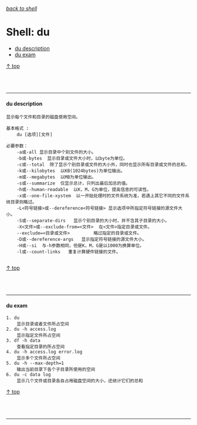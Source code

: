 [*back to shell*](https://github.com/malw2020/learn/tree/master/doc/shell#contents)<br>

# Shell: du

- [du description](#du-description)
- [du exam](#du-exam)

[↑ top](#shell-du)
<br><br><br><br><hr>


#### du description

```shell
显示每个文件和目录的磁盘使用空间。

基本格式 : 
	du [选项][文件]
	
必要参数：
    -a或-all 显示目录中个别文件的大小。   
	-b或-bytes  显示目录或文件大小时，以byte为单位。  
	-c或--total  除了显示个别目录或文件的大小外，同时也显示所有目录或文件的总和。 
	-k或--kilobytes  以KB(1024bytes)为单位输出。
	-m或--megabytes  以MB为单位输出。 
	-s或--summarize  仅显示总计，只列出最后加总的值。
	-h或--human-readable  以K，M，G为单位，提高信息的可读性。
	-x或--one-file-xystem  以一开始处理时的文件系统为准，若遇上其它不同的文件系统目录则略过。
	-L<符号链接>或--dereference<符号链接> 显示选项中所指定符号链接的源文件大小。
	-S或--separate-dirs   显示个别目录的大小时，并不含其子目录的大小。 
	-X<文件>或--exclude-from=<文件>  在<文件>指定目录或文件。 
	--exclude=<目录或文件>         略过指定的目录或文件。  
	-D或--dereference-args   显示指定符号链接的源文件大小。 
	-H或--si  与-h参数相同，但是K，M，G是以1000为换算单位。  
	-l或--count-links   重复计算硬件链接的文件。
	
```

[↑ top](#shell-du)
<br><br><br><br><hr>

#### du exam

```shell
1. du
    显示目录或者文件所占空间 
2. du -h access.log
    显示指定文件所占空间
3. df -h data
    查看指定目录的所占空间  
4. du -h access.log error.log
	显示多个文件所占空间
5. du -h --max-depth=1
	输出当前目录下各个子目录所使用的空间
6. du -c data log
    显示几个文件或目录各自占用磁盘空间的大小，还统计它们的总和

```

[↑ top](#shell-du)
<br><br><br><br><hr>



